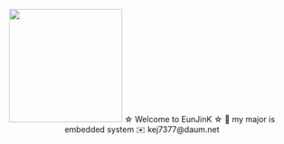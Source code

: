 <p align="center">
<img src="https://user-images.githubusercontent.com/59238838/101325407-0b99e780-38af-11eb-9414-153f82cbeb46.jpg" width="200" height="200">
☆ Welcome to EunJinK ☆
🤨 my major is embedded system
✉️ kej7377@daum.net
</p>
